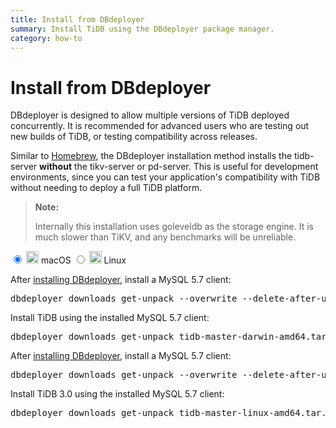 ```yaml
---
title: Install from DBdeployer 
summary: Install TiDB using the DBdeployer package manager.
category: how-to
---
```


# Install from DBdeployer

DBdeployer is designed to allow multiple versions of TiDB deployed concurrently. It is recommended for advanced users who are testing out new builds of TiDB, or testing compatibility across releases.

Similar to [Homebrew](/how-to/get-started/local-cluster/install-from-homebrew.md), the DBdeployer installation method installs the tidb-server **without** the tikv-server or pd-server. This is useful for development environments, since you can test your application's compatibility with TiDB without needing to deploy a full TiDB platform.

> **Note:**
>
> Internally this installation uses goleveldb as the storage engine. It is much slower than TiKV, and any benchmarks will be unreliable.

<main class="tabs">
  <input id="tabMacOS" type="radio" name="tabs" value="MacOSContent" checked>
  <label for="tabMacOS">
      <span><img src="/images/docs/mac-os-20.png" width="20"></img></span>
      <span class="label__title">macOS</span>
  </label>
  <input id="tabLinux" type="radio" name="tabs" value="LinuxContent">
  <label for="tabLinux">
      <span><img src="/images/docs/linux-20.png" width="20"></img></span>
      <span class="label__title">Linux</span>
  </label>
  <section id="MacOSContent">

After <a href="https://github.com/datacharmer/dbdeployer">installing DBdeployer</a>, install a MySQL 5.7 client:
<pre>
dbdeployer downloads get-unpack --overwrite --delete-after-unpack mysql-5.7.26-macos10.14-x86_64.tar.gz
</pre>

Install TiDB using the installed MySQL 5.7 client:
<pre>
dbdeployer downloads get-unpack tidb-master-darwin-amd64.tar.gz --prefix=tidb --unpack-version=3.0.0 --overwrite --delete-after-unpack
</pre>  

</section>
  <section id="LinuxContent">

After <a href="https://github.com/datacharmer/dbdeployer">installing DBdeployer</a>, install a MySQL 5.7 client:
<pre>
dbdeployer downloads get-unpack --overwrite --delete-after-unpack mysql-5.7.26-linux-glibc2.12-x86_64.tar.gz
</pre>

Install TiDB 3.0 using the installed MySQL 5.7 client:
<pre>
dbdeployer downloads get-unpack tidb-master-linux-amd64.tar.gz --prefix=tidb --unpack-version=3.0.0 --overwrite --delete-after-unpack
</pre>

  </section>
</main>
